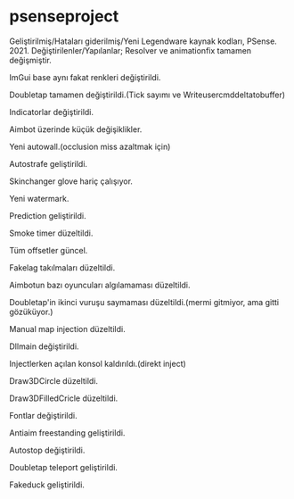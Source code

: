# psenseproject
Geliştirilmiş/Hataları giderilmiş/Yeni Legendware kaynak kodları, PSense. 2021.
Değiştirilenler/Yapılanlar;
Resolver ve animationfix tamamen değişmiştir.

ImGui base aynı fakat renkleri değiştirildi.

Doubletap tamamen değiştirildi.(Tick sayımı ve Writeusercmddeltatobuffer)

Indicatorlar değiştirildi.

Aimbot üzerinde küçük değişiklikler.

Yeni autowall.(occlusion miss azaltmak için)

Autostrafe geliştirildi.

Skinchanger glove hariç çalışıyor.

Yeni watermark.

Prediction geliştirildi.

Smoke timer düzeltildi.

Tüm offsetler güncel.

Fakelag takılmaları düzeltildi.

Aimbotun bazı oyuncuları algılamaması düzeltildi.

Doubletap'in ikinci vuruşu saymaması düzeltildi.(mermi gitmiyor, ama gitti gözüküyor.)

Manual map injection düzeltildi.

Dllmain değiştirildi.

Injectlerken açılan konsol kaldırıldı.(direkt inject)

Draw3DCircle düzeltildi.

Draw3DFilledCricle düzeltildi.

Fontlar değiştirildi.

Antiaim freestanding geliştirildi.

Autostop değiştirildi.

Doubletap teleport geliştirildi.

Fakeduck geliştirildi.
